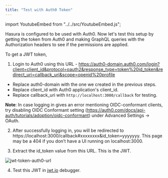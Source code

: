 ```yaml
---
title: "Test with Auth0 Token"
---
```


import YoutubeEmbed from "../../src/YoutubeEmbed.js";

<YoutubeEmbed link="https://www.youtube.com/embed/05-FWc14qi8" />

Hasura is configured to be used with Auth0. Now let's test this setup by getting the token from Auth0 and making GraphQL queries with the Authorization headers to see if the permissions are applied.

To get a JWT token,

1. Login to Auth0 using this URL - https://auth0-domain.auth0.com/login?client=client_id&protocol=oauth2&response_type=token%20id_token&redirect_uri=callback_uri&scope=openid%20profile

- Replace auth0-domain with the one we created in the previous steps.
- Replace client_id with Auth0 application's client_id.
- Replace callback_uri with `http://localhost:3000/callback` for testing.

**Note**: In case logging in gives an error mentioning OIDC-conformant clients, try disabling OIDC Conformant setting (https://auth0.com/docs/api-auth/tutorials/adoption/oidc-conformant) under Advanced Settings -> OAuth.

2. After successfully logging in, you will be redirected to https://localhost:3000/callback#xxxxxxxx&id_token=yyyyyyy. This page may be a 404 if you don’t have a UI running on localhost:3000.

3. Extract the id_token value from this URL. This is the JWT.

![jwt-token-auth0-url](https://graphql-engine-cdn.hasura.io/img/id_token-jwt-url.png)

4. Test this JWT in [jwt.io](https://jwt.io) debugger.
